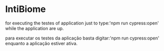 # IntiBiome

for executing the testes of application just to type:'npm run cypress:open' while the application are up.

para executar os testes da aplicação basta digitar:'npm run cypress:open' enquanto a aplicação estiver ativa.
